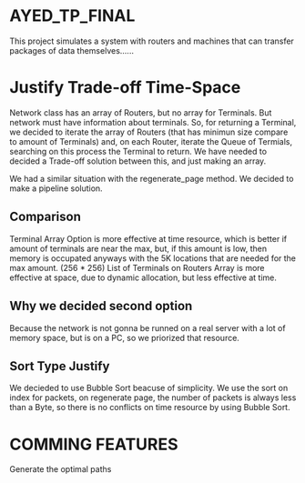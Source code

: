 # AYED_TP_FINAL

This project simulates a system with routers and machines that can transfer
packages of data themselves......


# Justify Trade-off Time-Space

Network class has an array of Routers, but no array for Terminals.
But network must have information about terminals. So, for returning a Terminal, we decided to iterate the array of Routers (that has minimun size compare to amount of Terminals) and, on each Router, iterate the Queue of Termials, searching on this process
the Terminal to return.
We have needed to decided a Trade-off solution between this, and just making an array.

We had a similar situation with the regenerate_page method. We decided to make a pipeline solution.

## Comparison
  Terminal Array Option is more effective at time resource, which is better if amount of
  terminals are near the max, but, if this amount is low, then memory is occupated anyways
  with the 5K locations that are needed for the max amount. (256 * 256)
  List of Terminals on Routers Array is more effective at space, due to dynamic allocation, but less effective at time.

## Why we decided second option
  Because the network is not gonna be runned on a real server with a lot of memory space,
  but is on a PC, so we priorized that resource.


## Sort Type Justify

We decieded to use Bubble Sort beacuse of simplicity. We use the sort on index for packets,
on regenerate page, the number of packets is always less than a Byte, so there is no conflicts on time resource by using Bubble Sort.


# COMMING FEATURES

Generate the optimal paths



